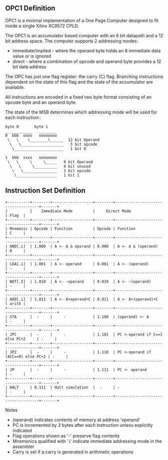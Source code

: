 OPC1 Definition
---------------

OPC1 is a minimal implementation of a One Page Computer designed to fit inside a single Xilinx XC9572 CPLD.

The OPC1 is an accumulator based computer with an 8 bit datapath and a 12 bit address space.
The computer supports 2 addressing modes:

   * immediate/implied - where the operand byte holds an 8 immediate data value or is ignored
   * direct - where a combination of opcode and operand byte provides a 12 bit data address

The OPC has just one flag register: the carry (C) flag. Branching instructions dependent
on the state of this flag and the state of the accumulator are available.

All instructions are encoded in a fixed two byte format consisting of an opcode byte and an operand byte.

The state of the MSB determines which addressing mode will be used for each instruction::

    byte 0       byte 1
    ____________   ________
    0  bbb  oooo   oooooooo
     \   \    \________\______  12 bit Operand
      \   \___________________   3 bit opcode
       \______________________   1 bit 0

    1  bbb  xxxx   oooooooo
     \   \     \     \_____   8 bit Operand
      \   \     \__________   4 bit unused
       \   \_______________   3 bit opcode
        \__________________   1 bit 1


Instruction Set Definition
--------------------------

    +----------+--------+------------------+--------+------------------------------------+-------+
    |          |    Immediate Mode         |     Direct Mode                             | Flag  |
    +----------+--------+------------------+--------+------------------------------------+-------+
    | Mnemonic | Opcode | Function         | Opcode | Function                           | C     |
    +----------+--------+------------------+--------+------------------------------------+-------+
    | AND[.i]  | 1.000  | A <- A & operand | 0.000  | A <- A & (operand)                 | 0     |
    +----------+--------+------------------+--------+------------------------------------+-------+
    | LDA[.i]  | 1.001  | A <- operand     | 0.001  | A <- (operand)                     | -     |
    +----------+--------+------------------+--------+------------------------------------+-------+
    | NOT[.I]  | 1.010  | A <- ~operand    | 0.010  | A <- ~(operand)                    | -     |
    +----------+--------+------------------+--------+------------------------------------+-------+
    | ADD[.i]  | 1.011  | A <- A+operand+C | 0.011  | A <- A+(operand)+C                 | arith |
    +----------+--------+------------------+--------+------------------------------------+-------+
    | STA      |  -     |     -            | 1.100  | (operand) <- A                     | -     |
    +----------+--------+------------------+--------+------------------------------------+-------+
    | JPC      |  -     |     -            | 1.101  | PC <-operand if C==1 else PC+2     | -     |
    +----------+--------+------------------+--------+------------------------------------+-------+
    | JPZ      |  -     |     -            | 1.110  | PC <-operand if (ACC==0) else PC+2 | -     |
    +----------+--------+------------------+--------+------------------------------------+-------+
    | JP       |  -     |     -            | 1.111  | PC <- operand                      | -     |
    +----------+--------+------------------+--------+------------------------------------+-------+
    | HALT     | 0.111  | Halt simulation  |  -     | -                                  | -     |
    +----------+--------+------------------+--------+------------------------------------+-------+

Notes

  * (operand) indicates contents of memory at address 'operand'
  * PC is incremented by 2 bytes after each instruction unless explicitly indicated
  * Flag operations shown as '-' preserve flag contents
  * Mnemonics qualified with '.i' indicate immediate addressing mode in the assembler
  * Carry is set if a carry is generated in arithmetic operations

